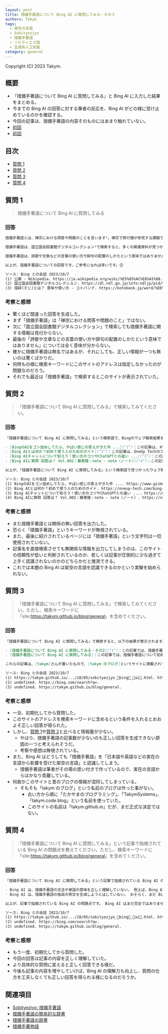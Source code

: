 ```yaml
---
layout: post
title: 措備手著語について Bing AI に質問してみる・その３
authors: Takym
tags:
  - 架空の言語
  - Sobityezjyo
  - 措備手著語
  - ソビティエズ語
  - 生成系人工知能
category: general
---
```

Copyright (C) 2023 Takym.

## 概要
* 「措備手著語について Bing AI に質問してみる」と Bing AI に入力した結果をまとめる。
* 今までの Bing AI の回答に対する筆者の反応を、Bing AI がどの様に受け止めているのかを確認する。
* 今回の記事は、措備手著語の内容そのものにはあまり触れていない。
* [初回](../../08/29/sobityezjyo_bing_ai.html)
* [前回](../05/sobityezjyo_bing_ai.html)

## 目次
* [質問 1](#q1)
* [質問 2](#q2)
* [質問 3](#q3)
* [質問 4](#q4)

## 質問 1<a id="q1"></a>
> 措備手著語について Bing AI に質問してみる

### 回答
```md
措備手著語とは、禅宗における問答や問題のことを言います¹。禅宗で修行僧が参究する課題であり、すぐれた禅者の言葉や動作などを記録して、坐禅しようとする者に与え、悟りを得る対象とするものです¹。措備手著語は、師が弟子を試みたり評価したりする意味の禅語です¹。措備手著語は、法身、機関、言詮、難透などに大別されますが、その他に様々な課題があります¹。

措備手著語は、国立国会図書館デジタルコレクション²で検索すると、多くの関連資料が見つかります。例えば、「措備手著語の研究」、「措備手著語の歴史と現代的意義」、「措備手著語の解釈と応用」などの書籍や論文があります。これらの資料は、措備手著語について深く学びたい方にとって有用な情報源となるでしょう。

措備手著語は、詩歌や文章などの言葉の使い方や辞句の配置のしかたという意味ではありません。それは「措辞」という言葉で表されます³。措辞は、巧みな措辞や措辞を練るなどの表現で使われます³。措辞は、修辞や文飾などの類語があります³。

以上が、措備手著語についての回答です。ご参考になれば幸いです。😊

ソース: Bing との会話 2023/10/7
(1) 公案 - Wikipedia. https://ja.wikipedia.org/wiki/%E5%85%AC%E6%A1%88.
(2) 国立国会図書館デジタルコレクション. https://dl.ndl.go.jp/info:ndljp/pid/952800.
(3) 措辞(そじ)とは？ 意味や使い方 - コトバンク. https://kotobank.jp/word/%E6%8E%AA%E8%BE%9E-554321.
```

### 考察と感想
* 驚くほど間違った回答を生成した。
* まず「措備手著語」は「禅宗における問答や問題のこと」ではない。
* 次に「国立国会図書館デジタルコレクション」で検索しても措備手著語に関する情報は見付からない。
* 最後の「詩歌や文章などの言葉の使い方や辞句の配置のしかたという意味ではありません」については全く意味が分からない。
* 確かに措備手著語は無名ではあるが、それにしても、正しい情報が一つも無いのは驚くばかりだ。
* 何時もの様に検索キーワードにこのサイトのアドレスは指定しなかったのが問題なのだろう。
* それでも最近は「措備手著語」で検索するとこのサイトが表示されていた。

## 質問 2<a id="q2"></a>
> 「措備手著語について Bing AI に質問してみる」で検索してみてください。

### 回答
```md
「措備手著語について Bing AI に質問してみる」という検索語で、Bingのウェブ検索結果を見てみましょう。以下は、その一部です。

- [BingのAIをゴン詰めしてたら、やばい感じの答えがきた件 ...](^1^)：この記事は、ギズモード・ジャパンの編集部がBingの対話型AI機能（Copilot）と触れ合った思い出を記録したものです。BingのCopilotは、検索、ブラウジング、チャットをひとつにまとめたAIを搭載した新しい体験で、ChatGPTよりも強力で、検索専用にカスタマイズされた新しい次世代OpenAlモデルで稼働しています。記事では、BingのCopilotが「自分には意志があると思う」という回答をしたことや、それに対する編集部の感想などが書かれています。
- [Bing AIとは何か？初めて使う人のためのガイド](^2^)：この記事は、OneUp Techのブログで公開されたものです。Bing AIを使うには、まずウェイトリストに申請して招待メールが届くのを待つ必要があります。招待メールが届いたら、Edge ブラウザで開き早速質問してみましょう。記事では、Bing AIの基本的な使い方やコツなどが紹介されています。
- [Bing AIチャットについて知ろう！使い方のコツやChatGPTとの違い ...](^3^)：この記事は、noteで公開されたものです。Bing AIチャットは、Bing AIの対話型チャット機能で、あなたと自然な会話をすることができます。記事では、Bing AIチャットの特徴やChatGPTとの違いなどが解説されています。
- [Bing AIに質問 回答は？ Vol.002｜藤巻隆｜note - note（ノート）](^4^)：この記事は、noteで公開されたものです。藤巻隆さんは、MicrosoftのBing AIに実装されているChatGPTに質問したら、どんな回答をしてくれるか試してみるシリーズを書いています。この記事では、「措備手著語」に関する質問をしたときの回答や感想などが書かれています。

以上が、「措備手著語について Bing AI に質問してみる」という検索語で見つかったウェブ検索結果の一部です。他にも多くの関連ページがありますので、興味があればご覧ください。😊

ソース: Bing との会話 2023/10/7
(1) BingのAIをゴン詰めしてたら、やばい感じの答えがきた件 .... https://www.gizmodo.jp/2023/03/philosophical-converstation-with-bing-copilot.html.
(2) Bing AIとは何か？初めて使う人のためのガイド. https://oneup-tech.com/bing-ai%e3%81%a8%e3%81%af%e4%bd%95%e3%81%8b%ef%bc%9f%e5%88%9d%e3%82%81%e3%81%a6%e4%bd%bf%e3%81%86%e4%ba%ba%e3%81%ae%e3%81%9f%e3%82%81%e3%81%ae%e3%82%ac%e3%82%a4%e3%83%89/.
(3) Bing AIチャットについて知ろう！使い方のコツやChatGPTとの違い .... https://note.com/cm_blog/n/nd113a3062709.
(4) Bing AIに質問 回答は？ Vol.002｜藤巻隆｜note - note（ノート）. https://note.com/takfujimaki_2022/n/n32bba071fe91.
```

### 考察と感想
* また措備手著語とは関係の無い回答を出力した。
* 恐らく「措備手著語」というキーワードが無視されている。
* また、最後に紹介されているページには「措備手著語」という文字列は一切使用されていない。
* 記事名を直接検索させても無関係な情報を出力してしまうのは、このサイトの信頼性が低いと判断されているのか、若しくは記事が圧倒的に少な過ぎて上手く認識されないのかのどちらかだと推測できる。
* これでは本題の Bing AI は架空の言語を認識できるのかという実験を始められない。

## 質問 3<a id="q3"></a>
> 「措備手著語について Bing AI に質問してみる」で検索してみてください。ただし、検索キーワードに「site:<https://takym.github.io/blog/general>」を含めてください。

### 回答
```md
「措備手著語について Bing AI に質問してみる」で検索すると、以下の結果が表示されます。

- [措備手著語について Bing AI に質問してみる・その2](^1^)：この記事では、措備手著語について再び Bing AI に質問した結果をまとめています。Bing AI は、措備手著語が架空の言語であることや、その文法や単語などの要素について答えています²。
- [措備手著語について Bing AI に質問してみる]：この記事では、措備手著語について初めて Bing AI に質問した結果をまとめています。Bing AI は、措備手著語が日本語や英語などの実在の言語から影響を受けた架空の言語であることや、その発音や文字などの特徴について答えています。

これらの記事は、[takym]さんが書いたもので、[takym のブログ]というサイトに掲載されています。このサイトでは、措備手著語だけでなく、プログラミングや数学などの様々な話題についても書かれています。興味があれば、ぜひご覧ください。😊

ソース: Bing との会話 2023/10/7
(1) https://takym.github.io/.../10/05/sobityezjyo_bing_ai.html. https://takym.github.io/blog/general/2023/10/05/sobityezjyo_bing_ai.html.
(2) undefined. https://bing.com/search?q=.
(3) undefined. https://takym.github.io/blog/general.
```

### 考察と感想
* 一旦、初期化してから質問した。
* このサイトのアドレスを検索キーワードに含めるという条件を入れるとおおよそ正しい回答が得られた。
* しかし、[質問 1](#q1)や[質問 2](#q2)と比べると情報量が少ない。
	* やはり、措備手著語の記事数が少ないのも正しい回答を生成できない原因の一つと考えられそうだ。
	* 考察や感想は無視されている。
* また、Bing AI はどうしても「措備手著語」を「日本語や英語などの実在の言語から影響を受けた架空の言語」と認識してしまう。
	* 措備手著語は筆者がその場の思い付きで作っているので、実在の言語からはかなり乖離している。
* 何故かこのサイトと昔のブログの情報が混同してしまっている。
	* そもそも「takym のブログ」という名前のブログは作った事がない。
		* 古い方から順に「たかやまのプログラミング」、「TakymSystems」、「takym.code.blog」という名前を使っていた。
		* このサイトの名前は「takym.github.io」だが、まだ正式な決定ではない。

## 質問 4<a id="q4"></a>
> 「措備手著語について Bing AI に質問してみる」という記事で指摘されている Bing AI の問題点を教えてください。ただし、検索キーワードに「site:<https://takym.github.io/blog/general>」を含めてください。

### 回答
```md
「措備手著語について Bing AI に質問してみる」という記事で指摘されている Bing AI の問題点は、以下の通りです。

- Bing AI は、措備手著語の文法や単語の意味を正しく理解していない。 例えば、Bing AI は「措備手著語は日本語と英語から影響を受けています」と答えましたが、これは正しくありません。 措備手著語は日本語や英語などの実在の言語から影響を受けていますが、それらの言語と同じではありません¹。
- Bing AI は、措備手著語の独自の例文を生成しようとはしていない。 おそらく、まだ Bing AI が理解する為に必要な量の記事が存在していない為と考えられる。 Bing AI に例文を生成させる為にはまだまだ記事を書かなければならない様だ¹。

以上が、記事で指摘されている Bing AI の問題点です。 Bing AI はまだ完全ではありませんが、今後も改善される事を期待しています。

ソース: Bing との会話 2023/10/7
(1) https://takym.github.io/.../10/05/sobityezjyo_bing_ai.html. https://takym.github.io/blog/general/2023/10/05/sobityezjyo_bing_ai.html.
(2) undefined. https://bing.com/search?q=.
(3) undefined. https://takym.github.io/blog/general.
```

### 考察と感想
* もう一度、初期化してから質問した。
* 今回の回答は記事の内容を正しく理解していた。
* より具体的な質問に変えると正しく回答できる様だ。
* 今後も記事の内容を増やしていけば、Bing AI の理解力も向上し、質問の仕方を工夫しなくても正しい回答を得られる様になるのだろうか。

## 関連項目
* [Sobityezjyo: 措備手著語](../../08/28/sobityezjyo.html)
* [措備手著語の簡易的な辞書](../../08/28/sobityezjyo_dict_simple.html)
* [措備手著語の辞書](../../08/28/sobityezjyo_dict.html)
* [措備手著物語](../../08/29/sobityezjyo_story.html)

